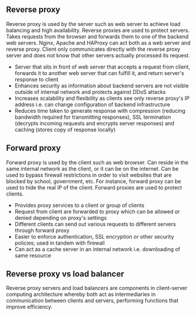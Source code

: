 ## Reverse proxy

Reverse proxy is used by the server such as web server to achieve load balancing and high availability. Reverse proxies are used to protect servers. Takes requests from the browser and forwards them to one of the backend web servers. Nginx, Apache and HAProxy can act both as a web server and reverse proxy. Client only communicates directly with the reverse proxy server and does not know that other servers actually processed its request.

- Server that sits in front of web server that accepts a request from client, forwards it to another web server that can fulfill it, and return server's response to client
- Enhances security as information about backend servers are not visible outside of internal network and protects against DDoS attacks
- Increases scalability and flexibility as clients see only reverse proxy's IP address i.e. can change configuration of backend infrastructure
- Reduces time taken to generate response with compression (reducing bandwidth required for transmitting responses), SSL termination (decrypts incoming requests and encrypts server responses) and caching (stores copy of response locally)

## Forward proxy

Forward proxy is used by the client such as web browser. Can reside in the same internal network as the client, or it can be on the internet. Can be used to bypass firewall restrictions in order to visit websites that are blocked by school, government, etc. For instance, forward proxy can be used to hide the real IP of the client. Forward proxies are used to protect clients.

- Provides proxy services to a client or group of clients
- Request from client are forwarded to proxy which can be allowed or denied depending on proxy's settings
- Different clients can send out various requests to different servers through forward proxy
- Easier to enforce authentication, SSL encryption or other security policies; used in tandem with firewall
- Can act as a cache server in an internal network i.e. downloading of same resource

## Reverse proxy vs load balancer

Reverse proxy servers and load balancers are components in client-server computing architecture whereby both act as intermediaries in communication between clients and servers, performing functions that improve efficiency.
